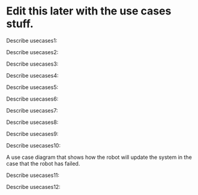 # Edit this later with the use cases stuff.

Describe usecases1:



Describe usecases2:



Describe usecases3:



Describe usecases4:



Describe usecases5:



Describe usecases6:



Describe usecases7:



Describe usecases8:



Describe usecases9:



Describe usecases10:

A use case diagram that shows how the robot will update the system in the case that the robot has failed.

Describe usecases11:



Describe usecases12:

